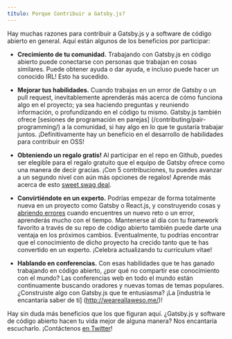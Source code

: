 ```yaml
---
título: Porque Contribuir a Gatsby.js?
---
```


Hay muchas razones para contribuir a Gatsby.js y a software de código abierto en general. Aquí están algunos de los beneficios por participar:

- **Crecimiento de tu comunidad.** Trabajando con Gatsby.js en código abierto puede conectarse con personas que trabajan en cosas similares. Puede obtener ayuda o dar ayuda, e incluso puede hacer un conocido IRL! Esto ha sucedido.

- **Mejorar tus habilidades.** Cuando trabajas en un error de Gatsby o un pull request, inevitablemente aprenderás más acerca de cómo funciona algo en el proyecto; ya sea haciendo preguntas y reuniendo información, o profundizando en el código tu mismo. Gatsby.js también ofrece [sesiones de programación en parejas] (/contributing/pair-programming/) a la comunidad, si hay algo en lo que te gustaría trabajar juntos. ¡Definitivamente hay un beneficio en el desarrollo de habilidades para contribuir en OSS!

- **Obteniendo un regalo gratis!** Al participar en el repo en Github, puedes ser elegible para el regalo gratuito que el equipo de Gatsby ofrece como una manera de decir gracias. ¡Con 5 contribuciones, tu puedes avanzar a un segundo nivel con aún más opciones de regalos! Aprende más acerca de esto [sweet swag deal](/contributing/contributor-swag/).

- **Convirtiéndote en un experto.** Podrías empezar de forma totalmente nueva en un proyecto como Gatsby o React.js, y construyendo cosas y [abriendo errores](/contributing/how-to-file-an-issue/) cuando encuentres un nuevo reto o un error, aprenderás mucho con el tiempo. Mantenerse al día con tu framework favorito a través de su repo de código abierto también puede darte una ventaja en los próximos cambios. Eventualmente, tu podrías encontrar que el conocimiento de dicho proyecto ha crecido tanto que te has convertido en un experto. ¡Celebra actualizando tu curriculum vitae!

- **Hablando en conferencias.** Con esas habilidades que te has ganado trabajando en código abierto, ¿por qué no compartir ese conocimiento con el mundo? Las conferencias web en todo el mundo están continuamente buscando oradores y nuevas tomas de temas populares. ¿Construiste algo con Gatsby.js que te entusiasma? ¡La [industria le encantaría saber de ti] (http://weareallaweso.me/)!

Hay sin duda más beneficios que los que figuran aquí. ¿Gatsby.js y software de código abierto hacen tu vida mejor de alguna manera? Nos encantaría escucharlo. ¡Contáctenos [en Twitter](https://twitter.com/gatsbyjs)!

